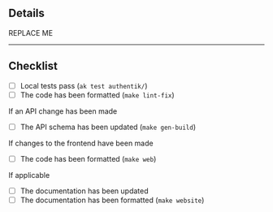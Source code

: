 <!--
👋 Hi there! Welcome.

Please check the Contributing guidelines: https://goauthentik.io/developer-docs/#how-can-i-contribute
-->

## Details

<!--
Explain what this PR changes, what the rationale behind the change is, if any new requirements are introduced or any breaking changes caused by this PR.

Ideally also link an Issue for context that this PR will close using `closes #`
-->

REPLACE ME

---

## Checklist

-   [ ] Local tests pass (`ak test authentik/`)
-   [ ] The code has been formatted (`make lint-fix`)

If an API change has been made

-   [ ] The API schema has been updated (`make gen-build`)

If changes to the frontend have been made

-   [ ] The code has been formatted (`make web`)

If applicable

-   [ ] The documentation has been updated
-   [ ] The documentation has been formatted (`make website`)
